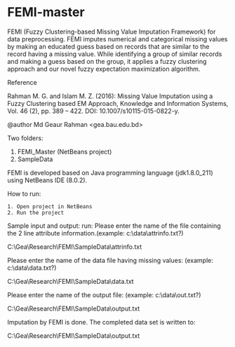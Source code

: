 # FEMI-master
FEMI (Fuzzy Clustering-based Missing Value Imputation Framework) for data preprocessing.  FEMI imputes numerical and categorical missing values by making an educated guess based on records that are similar to the record having a missing value. While identifying a group of similar records and making a guess based on the group, it applies a fuzzy clustering approach and our novel fuzzy expectation maximization algorithm.

Reference

Rahman M. G. and Islam M. Z. (2016): Missing Value Imputation using a Fuzzy Clustering based EM Approach, Knowledge and Information Systems, Vol. 46 (2), pp. 389 – 422. DOI: 10.1007/s10115-015-0822-y. 
 
 @author Md Geaur Rahman <gea.bau.edu.bd>
  
 Two folders:
 
 1. FEMI_Master (NetBeans project)
 2. SampleData 
 
 FEMI is developed based on Java programming language (jdk1.8.0_211) using NetBeans IDE (8.0.2). 
 
 How to run:
 
	1. Open project in NetBeans
	2. Run the project

Sample input and output:
run:
Please enter the name of the file containing the 2 line attribute information.(example: c:\data\attrinfo.txt?)

C:\Gea\Research\FEMI\SampleData\attrinfo.txt

Please enter the name of the data file having missing values: (example: c:\data\data.txt?)

C:\Gea\Research\FEMI\SampleData\data.txt

Please enter the name of the output file: (example: c:\data\out.txt?)

C:\Gea\Research\FEMI\SampleData\output.txt


Imputation by FEMI is done. The completed data set is written to: 

C:\Gea\Research\FEMI\SampleData\output.txt

